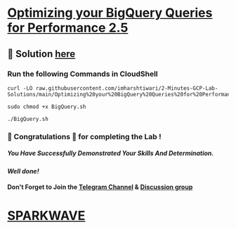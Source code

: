 # [Optimizing your BigQuery Queries for Performance 2.5](https://www.cloudskillsboost.google/focuses/28348?parent=catalog)

## 🔑 Solution [here](https://www.youtube.com/@sparkwave.01)

### Run the following Commands in CloudShell
```
curl -LO raw.githubusercontent.com/imharshtiwari/2-Minutes-GCP-Lab-Solutions/main/Optimizing%20your%20BigQuery%20Queries%20for%20Performance%202.5/BigQuery.sh

sudo chmod +x BigQuery.sh

./BigQuery.sh
```
### 🐼 Congratulations 🎉 for completing the Lab !

##### *You Have Successfully Demonstrated Your Skills And Determination.*

#### *Well done!*

#### Don't Forget to Join the [Telegram Channel](https://t.me/sparkwave.01) & [Discussion group](https://t.me/sparkwave.01chats)

# [SPARKWAVE](https://www.youtube.com/@sparkwave.01)
